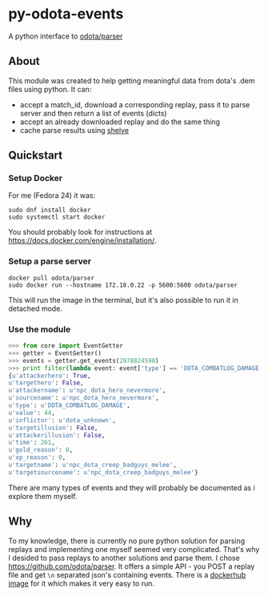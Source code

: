# py-odota-events
A python interface to [odota/parser](https://github.com/odota/parser)

## About
This module was created to help getting meaningful data from dota's .dem files using python. It can:
* accept a match_id, download a corresponding replay, pass it to parse server and then return a list of events (dicts)
* accept an already downloaded replay and do the same thing
* cache parse results using [shelve](https://docs.python.org/2/library/shelve.html)

## Quickstart

### Setup Docker
For me (Fedora 24) it was:
```
sudo dnf install docker
sudo systemctl start docker
```
You should probably look for instructions at https://docs.docker.com/engine/installation/.

### Setup a parse server
```
docker pull odota/parser
sudo docker run --hostname 172.18.0.22 -p 5600:5600 odota/parser
```
This will run the image in the terminal, but it's also possible to run it in detached mode.

### Use the module
```python
>>> from core import EventGetter
>>> getter = EventGetter()
>>> events = getter.get_events(2978824598)
>>> print filter(lambda event: event['type'] == 'DOTA_COMBATLOG_DAMAGE', events)[0]
{u'attackerhero': True,
u'targethero': False,
u'attackername': u'npc_dota_hero_nevermore',
u'sourcename': u'npc_dota_hero_nevermore',
u'type': u'DOTA_COMBATLOG_DAMAGE',
u'value': 44,
u'inflictor': u'dota_unknown',
u'targetillusion': False,
u'attackerillusion': False,
u'time': 261,
u'gold_reason': 0,
u'xp_reason': 0,
u'targetname': u'npc_dota_creep_badguys_melee',
u'targetsourcename': u'npc_dota_creep_badguys_melee'}
```
There are many types of events and they will probably be documented as i explore them myself.

## Why
To my knowledge, there is currently no pure python solution for parsing replays and implementing one myself seemed very complicated. That's why I desided to pass replays to another solutions and parse them. I chose https://github.com/odota/parser. It offers a simple API - you POST a replay file and get `\n` separated json's containing events. There is a [dockerhub image](https://hub.docker.com/r/odota/parser/) for it which  makes it very easy to run.

